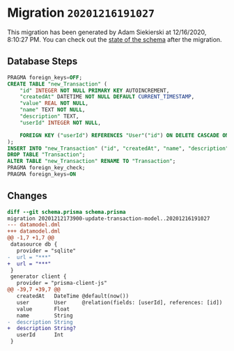 # Migration `20201216191027`

This migration has been generated by Adam Siekierski at 12/16/2020, 8:10:27 PM.
You can check out the [state of the schema](./schema.prisma) after the migration.

## Database Steps

```sql
PRAGMA foreign_keys=OFF;
CREATE TABLE "new_Transaction" (
    "id" INTEGER NOT NULL PRIMARY KEY AUTOINCREMENT,
    "createdAt" DATETIME NOT NULL DEFAULT CURRENT_TIMESTAMP,
    "value" REAL NOT NULL,
    "name" TEXT NOT NULL,
    "description" TEXT,
    "userId" INTEGER NOT NULL,

    FOREIGN KEY ("userId") REFERENCES "User"("id") ON DELETE CASCADE ON UPDATE CASCADE
);
INSERT INTO "new_Transaction" ("id", "createdAt", "name", "description", "userId", "value") SELECT "id", "createdAt", "name", "description", "userId", "value" FROM "Transaction";
DROP TABLE "Transaction";
ALTER TABLE "new_Transaction" RENAME TO "Transaction";
PRAGMA foreign_key_check;
PRAGMA foreign_keys=ON
```

## Changes

```diff
diff --git schema.prisma schema.prisma
migration 20201212173900-update-transaction-model..20201216191027
--- datamodel.dml
+++ datamodel.dml
@@ -1,7 +1,7 @@
 datasource db {
   provider = "sqlite"
-  url = "***"
+  url = "***"
 }
 generator client {
   provider = "prisma-client-js"
@@ -39,7 +39,7 @@
   createdAt   DateTime @default(now())
   user        User     @relation(fields: [userId], references: [id])
   value       Float
   name        String
-  description String
+  description String?
   userId      Int
 }
```


